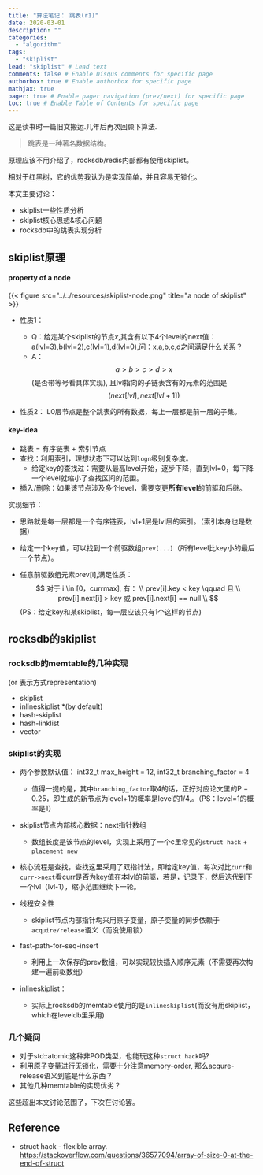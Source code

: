 ```yaml
---
title: "算法笔记： 跳表(r1)"
date: 2020-03-01
description: ""
categories:
  - "algorithm"
tags:
  - "skiplist"
lead: "skiplist" # Lead text
comments: false # Enable Disqus comments for specific page
authorbox: true # Enable authorbox for specific page
mathjax: true
pager: true # Enable pager navigation (prev/next) for specific page
toc: true # Enable Table of Contents for specific page
---
```


这是读书时一篇旧文搬运.几年后再次回顾下算法.

> 跳表是一种著名数据结构。

原理应该不用介绍了，rocksdb/redis内部都有使用skiplist。

相对于红黑树，它的优势我认为是实现简单，并且容易无锁化。

本文主要讨论：
- skiplist一些性质分析
- skiplist核心思想&核心问题
- rocksdb中的跳表实现分析

## skiplist原理

#### property of a node

{{< figure src="../../resources/skiplist-node.png" title="a node of skiplist" >}}
- 性质1：
  - Q：给定某个skiplist的节点$x$,其含有以下4个level的next值：a(lvl=3),b(lvl=2),c(lvl=1),d(lvl=0),问：x,a,b,c,d之间满足什么关系？
  - A： $$ a > b > c > d > x $$  (是否带等号看具体实现), 且lvl指向的子链表含有的元素的范围是 $$(next[lvl],next[lvl+1])$$

- 性质2：
L0层节点是整个跳表的所有数据，每上一层都是前一层的子集。

#### key-idea
- 跳表 = 有序链表 + 索引节点
- 查找：利用索引，理想状态下可以达到`logn`级别复杂度。
  - 给定key的查找过：需要从最高level开始，逐步下降，直到lvl=0，每下降一个level就缩小了查找区间的范围。
- 插入/删除：如果该节点涉及多个level，需要变更<B>所有level</B>的前驱和后继。

实现细节：

- 思路就是每一层都是一个有序链表，lvl+1层是lvl层的索引。（索引本身也是数据）

- 给定一个key值，可以找到一个前驱数组`prev[...]`（所有level比key小的最后一个节点）。

- 任意前驱数组元素prev[i],满足性质：
$$
对于 i \in [0，currmax], 有：  \\
prev[i].key < key  \qquad 且 \\
prev[i].next[i] > key 或 prev[i].next[i] == null \\
$$
  (PS：给定key和某skiplist，每一层应该只有1个这样的节点)

## rocksdb的skiplist

### rocksdb的memtable的几种实现
(or 表示方式representation)
- skiplist
- inlineskiplist *(by default)
- hash-skiplist
- hash-linklist
- vector

### skiplist的实现

 - 两个参数默认值： int32_t max_height = 12, int32_t branching_factor = 4
   - 值得一提的是，其中`branching_factor`取4的话，正好对应论文里的P = 0.25，即生成的新节点为level+1的概率是level的1/4,。（PS：level=1的概率是1）
 
 - skiplist节点内部核心数据：next指针数组
   - 数组长度是该节点的level，实现上采用了一个c里常见的`struct hack` + `placement new`
 
 - 核心流程是查找，查找这里采用了双指针法，即给定key值，每次对比`curr`和`curr->next`看curr是否为key值在本lvl的前驱，若是，记录下，然后迭代到下一个lvl（lvl-1），缩小范围继续下一轮。

 - 线程安全性
   - skiplist节点内部指针均采用原子变量，原子变量的同步依赖于`acquire/release`语义（而没使用锁）

 - fast-path-for-seq-insert
   - 利用上一次保存的prev数组，可以实现较快插入顺序元素（不需要再次构建一遍前驱数组）
 
 - inlineskiplist：
   - 实际上rocksdb的memtable使用的是`inlineskiplist`(而没有用skiplist，which在leveldb里采用)

### 几个疑问
- 对于std::atomic这种非POD类型，也能玩这种`struct hack`吗?
- 利用原子变量进行无锁化，需要十分注意memory-order, 那么acqure-release语义到底是什么东西？
- 其他几种memtable的实现优劣？

这些超出本文讨论范围了，下次在讨论罢。

## Reference

- struct hack - flexible array. https://stackoverflow.com/questions/36577094/array-of-size-0-at-the-end-of-struct